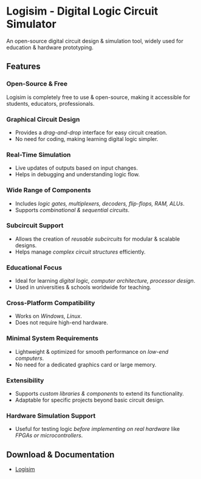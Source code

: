 # Logisim - Digital Logic Circuit Simulator  

An open-source digital circuit design & simulation tool, widely used for education & hardware prototyping.  

## Features  

### Open-Source & Free  
Logisim is completely free to use & open-source, making it accessible for students, educators, professionals.  

### Graphical Circuit Design  
- Provides a *drag-and-drop* interface for easy circuit creation.  
- No need for coding, making learning digital logic simpler.  

### Real-Time Simulation  
- Live updates of outputs based on input changes.  
- Helps in debugging and understanding logic flow.  

### Wide Range of Components  
- Includes *logic gates, multiplexers, decoders, flip-flops, RAM, ALUs*.  
- Supports *combinational & sequential circuits*.  

### Subcircuit Support  
- Allows the creation of *reusable subcircuits* for modular & scalable designs.  
- Helps manage *complex circuit structures* efficiently.  

### Educational Focus  
- Ideal for learning *digital logic, computer architecture, processor design*.  
- Used in universities & schools worldwide for teaching.  

### Cross-Platform Compatibility  
- Works on *Windows, Linux*.  
- Does not require high-end hardware.  

### Minimal System Requirements  
- Lightweight & optimized for smooth performance on *low-end computers*.  
- No need for a dedicated graphics card or large memory.  

### Extensibility  
- Supports *custom libraries & components* to extend its functionality.  
- Adaptable for specific projects beyond basic circuit design.  

### Hardware Simulation Support  
- Useful for testing logic *before implementing on real hardware* like *FPGAs or microcontrollers*.  

## Download & Documentation  
- [Logisim](https://github.com/RISHABH12005/Logisim/releases/tag/V0.1) 
